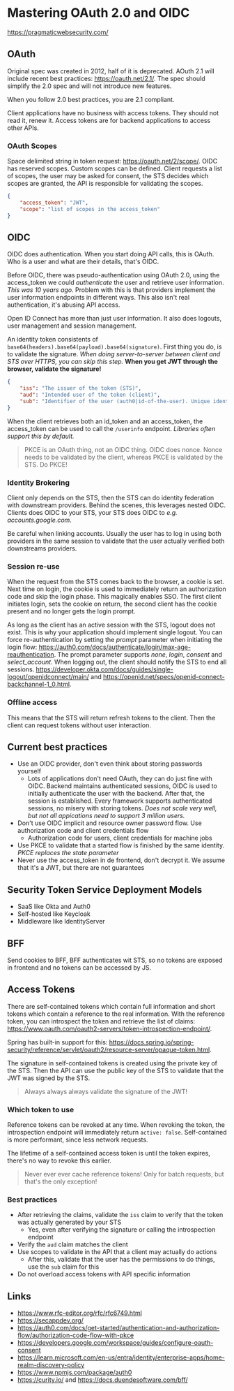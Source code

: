 # Mastering OAuth 2.0 and OIDC

<https://pragmaticwebsecurity.com/>

## OAuth

Original spec was created in 2012, half of it is deprecated. AOuth 2.1 will include
recent best practices: <https://oauth.net/2.1/>. The spec should simplify the 2.0 spec
and will not introduce new features.

When you follow 2.0 best practices, you are 2.1 compliant.

Client applications have no business with access tokens. They should not read it, renew it.
Access tokens are for backend applications to access other APIs.

### OAuth Scopes

Space delimited string in token request: <https://oauth.net/2/scope/>. OIDC has reserved scopes. Custom scopes can be defined.
Client requests a list of scopes, the user may be asked for consent, the STS decides which scopes
are granted, the API is responsible for validating the scopes.

```json
{
    "access_token": "JWT",
    "scope": "list of scopes in the access_token"
}
```

## OIDC

OIDC does authentication. When you start doing API calls, this is OAuth. Who is a user
and what are their details, that's OIDC.

Before OIDC, there was pseudo-authentication using OAuth 2.0, using the access_token we could
_authenticate_ the user and retrieve user information. _This was 10 years ago_. Problem with this is
that providers implement the user information endpoints in different ways. This also isn't real
authentication, it's abusing API access.

Open ID Connect has more than just user information. It also does logouts, user management and
session management.

An identity token consistents of `base64(headers).base64(payload).base64(signature)`. First thing you
do, is to validate the signature. _When doing server-to-server between client and STS over HTTPS,
you can skip this step._ **When you get JWT through the browser, validate the signature!**

```json
{
    "iss": "The issuer of the token (STS)",
    "aud": "Intended user of the token (client)",
    "sub": "Identifier of the user (auth0|id-of-the-user). Unique identifier within STS"
}
```

When the client retrieves both an id_token and an access_token, the access_token can be used to
call the `/userinfo` endpoint. _Libraries often support this by default._

> PKCE is an OAuth thing, not an OIDC thing. OIDC does nonce. Nonce needs to be validated by the client,
> whereas PKCE is validated by the STS. Do PKCE!

### Identity Brokering

Client only depends on the STS, then the STS can do identity federation with downstream providers. Behind
the scenes, this leverages nested OIDC. Clients does OIDC to your STS, your STS does OIDC to _e.g. accounts.google.com_.

Be careful when linking accounts. Usually the user has to log in using both providers in the same session to validate
that the user actually verified both downstreams providers.

### Session re-use

When the request from the STS comes back to the browser, a cookie is set. Next time on login, the cookie
is used to immediately return an authorization code and skip the login phase. This magically enables SSO.
The first client initiates login, sets the cookie on return, the second client has the cookie present and
no longer gets the login prompt.

As long as the client has an active session with the STS, logout does not exist. This is why your application
should implement single logout. You can force re-authentication by setting the _prompt_ parameter when initiating
the login flow: <https://auth0.com/docs/authenticate/login/max-age-reauthentication>. The prompt parameter
supports _none_, _login_, _consent_ and _select_account_. When logging out, the client should notify the STS
to end all sessions. <https://developer.okta.com/docs/guides/single-logout/openidconnect/main/> and
<https://openid.net/specs/openid-connect-backchannel-1_0.html>.

### Offline access

This means that the STS will return refresh tokens to the client. Then the client can request tokens without
user interaction.

## Current best practices

- Use an OIDC provider, don't even think about storing passwords yourself
  - Lots of applications don't need OAuth, they can do just fine with OIDC. Backend maintains authenticated sessions, OIDC is used to initially authenticate the user with the backend. After that, the session is established. Every framework supports authenticated sessions, no misery with storing tokens. _Does not scale very well, but not all appications need to support 3 million users._
- Don't use OIDC implicit and resource owner password flow. Use authorization code and client credentials flow
  - Authorization code for users, client credentials for machine jobs
- Use PKCE to validate that a started flow is finished by the same identity. _PKCE replaces the state parameter_
- Never use the access_token in de frontend, don't decrypt it. We assume that it's a JWT, but there are not guarantees

## Security Token Service Deployment Models

- SaaS like Okta and Auth0
- Self-hosted like Keycloak
- Middleware like IdentityServer

## BFF

Send cookies to BFF, BFF authenticates wit STS, so no tokens are exposed in frontend and no tokens can be accessed by JS.

## Access Tokens

There are self-contained tokens which contain full information and short tokens which contain a reference to the real information.
With the reference token, you can introspect the token and retrieve the list of claims: <https://www.oauth.com/oauth2-servers/token-introspection-endpoint/>.

Spring has built-in support for this: <https://docs.spring.io/spring-security/reference/servlet/oauth2/resource-server/opaque-token.html>.

The signature in self-contained tokens is created using the private key of the STS. Then the API can use the public
key of the STS to validate that the JWT was signed by the STS.

> Always always always validate the signature of the JWT!

### Which token to use

Reference tokens can be revoked at any time. When revoking the token, the introspection endpoint will immediately return `active: false`.
Self-contained is more performant, since less network requests.

The lifetime of a self-contained access token is until the token expires, there's no way to revoke this earlier.

> Never ever ever cache reference tokens! Only for batch requests, but that's the only exception!

### Best practices

- After retrieving the claims, validate the `iss` claim to verify that the token was actually generated by your STS
  - Yes, even after verifying the signature or calling the introspection endpoint
- Verify the `aud` claim matches the client
- Use scopes to validate in the API that a client may actually do actions
  - After this, validate that the user has the permissions to do things, use the `sub` claim for this
- Do not overload access tokens with API specific information

## Links

- <https://www.rfc-editor.org/rfc/rfc6749.html>
- <https://secappdev.org/>
- <https://auth0.com/docs/get-started/authentication-and-authorization-flow/authorization-code-flow-with-pkce>
- <https://developers.google.com/workspace/guides/configure-oauth-consent>
- <https://learn.microsoft.com/en-us/entra/identity/enterprise-apps/home-realm-discovery-policy>
- <https://www.npmjs.com/package/auth0>
- <https://curity.io/> and <https://docs.duendesoftware.com/bff/>
